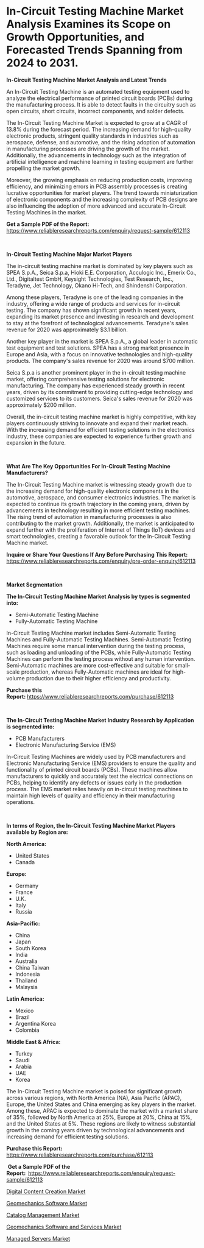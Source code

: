 <p><h1>In-Circuit Testing Machine Market Analysis Examines its Scope on Growth Opportunities, and Forecasted Trends Spanning from 2024 to 2031.</h1></p><p><strong>In-Circuit Testing Machine Market Analysis and Latest Trends</strong></p>
<p><p>An In-Circuit Testing Machine is an automated testing equipment used to analyze the electrical performance of printed circuit boards (PCBs) during the manufacturing process. It is able to detect faults in the circuitry such as open circuits, short circuits, incorrect components, and solder defects.</p><p>The In-Circuit Testing Machine Market is expected to grow at a CAGR of 13.8% during the forecast period. The increasing demand for high-quality electronic products, stringent quality standards in industries such as aerospace, defense, and automotive, and the rising adoption of automation in manufacturing processes are driving the growth of the market. Additionally, the advancements in technology such as the integration of artificial intelligence and machine learning in testing equipment are further propelling the market growth.</p><p>Moreover, the growing emphasis on reducing production costs, improving efficiency, and minimizing errors in PCB assembly processes is creating lucrative opportunities for market players. The trend towards miniaturization of electronic components and the increasing complexity of PCB designs are also influencing the adoption of more advanced and accurate In-Circuit Testing Machines in the market.</p></p>
<p><strong>Get a Sample PDF of the Report:&nbsp;</strong> <a href="https://www.reliableresearchreports.com/enquiry/request-sample/612113">https://www.reliableresearchreports.com/enquiry/request-sample/612113</a></p>
<p>&nbsp;</p>
<p><strong>In-Circuit Testing Machine Major Market Players</strong></p>
<p><p>The in-circuit testing machine market is dominated by key players such as SPEA S.p.A., Seica S.p.a, Hioki E.E. Corporation, Acculogic Inc., Emerix Co., Ltd., Digitaltest GmbH, Keysight Technologies, Test Research, Inc., Teradyne, Jet Technology, Okano Hi-Tech, and Shindenshi Corporation.</p><p>Among these players, Teradyne is one of the leading companies in the industry, offering a wide range of products and services for in-circuit testing. The company has shown significant growth in recent years, expanding its market presence and investing in research and development to stay at the forefront of technological advancements. Teradyne's sales revenue for 2020 was approximately $3.1 billion.</p><p>Another key player in the market is SPEA S.p.A., a global leader in automatic test equipment and test solutions. SPEA has a strong market presence in Europe and Asia, with a focus on innovative technologies and high-quality products. The company's sales revenue for 2020 was around $700 million.</p><p>Seica S.p.a is another prominent player in the in-circuit testing machine market, offering comprehensive testing solutions for electronic manufacturing. The company has experienced steady growth in recent years, driven by its commitment to providing cutting-edge technology and customized services to its customers. Seica's sales revenue for 2020 was approximately $200 million.</p><p>Overall, the in-circuit testing machine market is highly competitive, with key players continuously striving to innovate and expand their market reach. With the increasing demand for efficient testing solutions in the electronics industry, these companies are expected to experience further growth and expansion in the future.</p></p>
<p>&nbsp;</p>
<p><strong>What Are The Key Opportunities For In-Circuit Testing Machine Manufacturers?</strong></p>
<p><p>The In-Circuit Testing Machine market is witnessing steady growth due to the increasing demand for high-quality electronic components in the automotive, aerospace, and consumer electronics industries. The market is expected to continue its growth trajectory in the coming years, driven by advancements in technology resulting in more efficient testing machines. The rising trend of automation in manufacturing processes is also contributing to the market growth. Additionally, the market is anticipated to expand further with the proliferation of Internet of Things (IoT) devices and smart technologies, creating a favorable outlook for the In-Circuit Testing Machine market.</p></p>
<p><strong>Inquire or Share Your Questions If Any Before Purchasing This Report:</strong> <a href="https://www.reliableresearchreports.com/enquiry/pre-order-enquiry/612113">https://www.reliableresearchreports.com/enquiry/pre-order-enquiry/612113</a></p>
<p>&nbsp;</p>
<p><strong>Market Segmentation</strong></p>
<p><strong>The In-Circuit Testing Machine Market Analysis by types is segmented into:</strong></p>
<p><ul><li>Semi-Automatic Testing Machine</li><li>Fully-Automatic Testing Machine</li></ul></p>
<p><p>In-Circuit Testing Machine market includes Semi-Automatic Testing Machines and Fully-Automatic Testing Machines. Semi-Automatic Testing Machines require some manual intervention during the testing process, such as loading and unloading of the PCBs, while Fully-Automatic Testing Machines can perform the testing process without any human intervention. Semi-Automatic machines are more cost-effective and suitable for small-scale production, whereas Fully-Automatic machines are ideal for high-volume production due to their higher efficiency and productivity.</p></p>
<p><strong>Purchase this Report:&nbsp;</strong><a href="https://www.reliableresearchreports.com/purchase/612113">https://www.reliableresearchreports.com/purchase/612113</a></p>
<p>&nbsp;</p>
<p><strong>The In-Circuit Testing Machine Market Industry Research by Application is segmented into:</strong></p>
<p><ul><li>PCB Manufacturers</li><li>Electronic Manufacturing Service (EMS)</li></ul></p>
<p><p>In-Circuit Testing Machines are widely used by PCB manufacturers and Electronic Manufacturing Service (EMS) providers to ensure the quality and functionality of printed circuit boards (PCBs). These machines allow manufacturers to quickly and accurately test the electrical connections on PCBs, helping to identify any defects or issues early in the production process. The EMS market relies heavily on in-circuit testing machines to maintain high levels of quality and efficiency in their manufacturing operations.</p></p>
<p>&nbsp;</p>
<p><strong>In terms of Region, the In-Circuit Testing Machine Market Players available by Region are:</strong></p>
<p>
    <p> <strong> North America: </strong>
        <ul>
            <li>United States</li>
            <li>Canada</li>
        </ul>
        </p> 
    <p> <strong> Europe: </strong>
        <ul>
            <li>Germany</li>
            <li>France</li>
            <li>U.K.</li>
            <li>Italy</li>
            <li>Russia</li>
        </ul>
        </p> 
    <p> <strong> Asia-Pacific: </strong>
        <ul>
            <li>China</li>
            <li>Japan</li>
            <li>South Korea</li>
            <li>India</li>
            <li>Australia</li>
            <li>China Taiwan</li>
            <li>Indonesia</li>
            <li>Thailand</li>
            <li>Malaysia</li>
        </ul>
        </p> 
    <p> <strong> Latin America: </strong>
        <ul>
            <li>Mexico</li>
            <li>Brazil</li>
            <li>Argentina Korea</li>
            <li>Colombia</li>
        </ul>
        </p> 
    <p> <strong> Middle East & Africa: </strong>
        <ul>
            <li>Turkey</li>
            <li>Saudi</li>
            <li>Arabia</li>
            <li>UAE</li>
            <li>Korea</li>
        </ul>
    </p>
    </p>
<p><p>The In-Circuit Testing Machine market is poised for significant growth across various regions, with North America (NA), Asia Pacific (APAC), Europe, the United States and China emerging as key players in the market. Among these, APAC is expected to dominate the market with a market share of 35%, followed by North America at 25%, Europe at 20%, China at 15%, and the United States at 5%. These regions are likely to witness substantial growth in the coming years driven by technological advancements and increasing demand for efficient testing solutions.</p></p>
<p><strong>Purchase this Report: </strong><a href="https://www.reliableresearchreports.com/purchase/612113">https://www.reliableresearchreports.com/purchase/612113</a></p>
<p>&nbsp;<strong>Get a Sample PDF of the Report:&nbsp;&nbsp;</strong><a href="https://www.reliableresearchreports.com/enquiry/request-sample/612113">https://www.reliableresearchreports.com/enquiry/request-sample/612113</a></p>
<p><strong></strong></p>
<p><p><a href="https://medium.com/@leatharohan/digital-content-creation-market-furnishes-information-on-market-share-market-trends-and-market-2ace28171120">Digital Content Creation Market</a></p><p><a href="https://medium.com/@leatharohan/geomechanics-software-market-size-and-market-trends-complete-industry-overview-2024-to-2031-0fd36849b578">Geomechanics Software Market</a></p><p><a href="https://medium.com/@leatharohan/catalog-management-market-insights-into-market-cagr-market-trends-and-growth-strategies-f5ba0d7d9f58">Catalog Management Market</a></p><p><a href="https://medium.com/@leatharohan/geomechanics-software-and-services-market-share-evolution-and-market-growth-trends-2024-2031-f37de101ab95">Geomechanics Software and Services Market</a></p><p><a href="https://medium.com/@leatharohan/managed-servers-market-insights-into-market-cagr-market-trends-and-growth-strategies-bfeb9a87ea7d">Managed Servers Market</a></p></p>